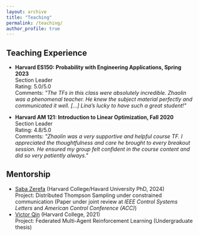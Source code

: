 ```yaml
---
layout: archive
title: "Teaching"
permalink: /teaching/
author_profile: true
---
```



Teaching Experience
---
- <strong > Harvard ES150: Probability with Engineering Applications, Spring 2023 </strong>
<br>Section Leader
<br>Rating: 5.0/5.0
<br> Comments: <em> "The TFs in this class were absolutely incredible. Zhaolin was a phenomenal teacher. He knew the subject material perfectly and communicated it well. [...] Lina’s lucky to have such a great student!" </em>


- <strong >Harvard AM 121: Introduction to Linear Optimization,  Fall 2020 </strong> <br> Section Leader <br>  Rating: 4.8/5.0
<br> Comments: <em> "Zhaolin was a very supportive and helpful course TF. I appreciated the thoughtfulness and care he brought to every breakout session. He ensured my group felt confident in the course content and did so very patiently always." </em>



Mentorship
---
- [Saba Zerefa](https://sabzer.github.io/) (Harvard College/Havard University PhD, 2024) <br>
Project: Distributed Thompson Sampling under constrained communication
(Paper under joint review at *IEEE Control Systems Letters* and *American Control Conference (ACC)*)
- [Victor Qin](https://victor-qin.com/) (Harvard College, 2021)
<br>Project: Federated Multi-Agent Reinforcement Learning
(Undergraduate thesis)

<!-- Services
---

- Reviewer for Advances in Neural Information Processing Systems (NeurIPS), Artificial Intelligence and Statistics
(AISTATS), IEEE Trans. Automatic Control (TAC), Automatica, IEEE Intelligent Systems, Systems and Control
Letters, Dynamic Games and Applications (DGAA), Learning for Dynamics and Control Conference (L4DC),
etc.
- Guest Speaker and graduate student panelist for Harvard Women in Engineering & CS Event.
- Student co-organizer of Harvard Machine Learning Foundations Seminar Series (2022 Fall - 2023 Fall)
- Student co-organizer of Harvard-EEML student seminar (2021 Fall - 2022 Spring). -->


